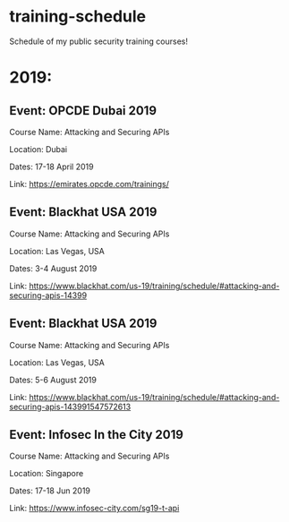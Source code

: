 # training-schedule
Schedule of my public security training courses!

# 2019:

## Event: OPCDE Dubai 2019

Course Name: Attacking and Securing APIs

Location: Dubai

Dates: 17-18 April 2019

Link: https://emirates.opcde.com/trainings/



## Event: Blackhat USA 2019

Course Name: Attacking and Securing APIs

Location: Las Vegas, USA

Dates: 3-4 August 2019

Link: https://www.blackhat.com/us-19/training/schedule/#attacking-and-securing-apis-14399



## Event: Blackhat USA 2019

Course Name: Attacking and Securing APIs

Location: Las Vegas, USA

Dates: 5-6 August 2019

Link: https://www.blackhat.com/us-19/training/schedule/#attacking-and-securing-apis-143991547572613



## Event: Infosec In the City 2019

Course Name: Attacking and Securing APIs

Location: Singapore

Dates: 17-18 Jun 2019

Link: https://www.infosec-city.com/sg19-t-api



